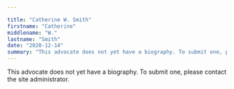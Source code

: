 ```yaml
---

title: "Catherine W. Smith"
firstname: "Catherine"
middlename: "W."
lastname: "Smith"
date: "2020-12-14"
summary: "This advocate does not yet have a biography. To submit one, please contact the site administrator."
---
```

This advocate does not yet have a biography. To submit one, please contact the site administrator.

